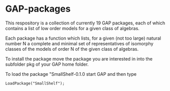 # GAP-packages

This respository is a collection of currently 19 GAP packages, 
each of which contains a list of low order models for a given class of algebras.

Each package has a function which lists, for a given (not too large) natural number N 
a complete and minimal set of representatives of isomorphy classes of the models of order N
of the given class of algebras.
 
To install the package move the package you are interested in into the subfolder pkg
of your GAP home folder.

To load the package "SmallShelf-0.1.0 start GAP and then type

	LoadPackage("SmallShelf"); 
 

